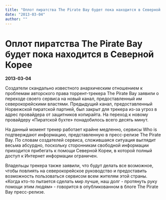 ```yaml
---
title: "Оплот пиратства The Pirate Bay будет пока находится в Северной Корее"
date: "2013-03-04"
author: ""
---
```


# Оплот пиратства The Pirate Bay будет пока находится в Северной Корее

**2013-03-04** 

Создатели скандально известного анархическим отношением к проблемам авторского права торрент-трекера The Pirate Bay заявили о переходе своего сервиса на новый канал, предоставленный им северокорейскими властями. Предыдущий канал, предоставленный Норвежской пиратской партией, был закрыт для трекера из-за угроз в адрес провайдера от защитников копирайта. На переход к новому провайдеру «Пиратской бухте» понадобилось всего десять минут.

На данный момент трекер работает крайне медленно, сервисы Who is подтверждают информацию, представленную в пресс-релизе The Pirate Bay. По словам создателей сервиса, сложившаяся ситуация выглядит весьма абсурдно, поскольку сторонникам свободной информации приходится прибегать к помощи Северной Кореи, в которой полный доступ к Интернет информации ограничен.

Владельцы трекера также заявили, что будут делать все возможное, чтобы повлиять на северокорейское руководство и предоставить возможность пользоваться сервисом всем жителям этой страны. «Когда кто-то пытается сделать мир лучше, наш долг - протянуть руку помощи этим людям» - говорится в опубликованном в блоге The Pirate Bay пресс-релизе.